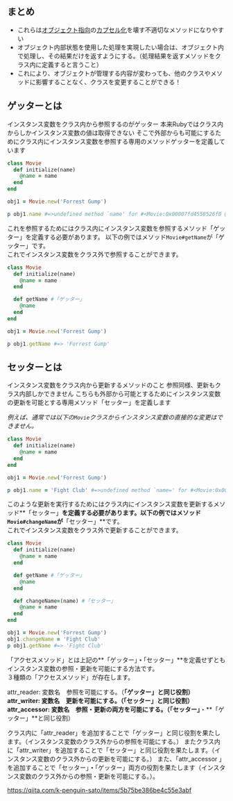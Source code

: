 
## まとめ

-   これらは[オブジェクト指向](http://d.hatena.ne.jp/keyword/%A5%AA%A5%D6%A5%B8%A5%A7%A5%AF%A5%C8%BB%D8%B8%FE)の[カプセル化](http://d.hatena.ne.jp/keyword/%A5%AB%A5%D7%A5%BB%A5%EB%B2%BD)を壊す不適切なメソッドになりやすい
-   オブジェクト内部状態を使用した処理を実現したい場合は、オブジェクト内で処理し、その結果だけを返すようにする。（処理結果を返すメソッドをクラス内に定義すると言うこと）
-   これにより、オブジェクトが管理する内容が変わっても、他のクラスやメソッドに影響することなく、クラスを変更することができる！


## ゲッターとは

インスタンス変数をクラス内から参照するのがゲッター
本来Rubyではクラス内からしかインスタンス変数の値は取得できない
そこで外部からも可能にするためにクラス内にインスタンス変数を参照する専用のメソッドゲッターを定義しています

```ruby
class Movie
  def initialize(name)
    @name = name
  end
end

obj1 = Movie.new('Forrest Gump')

p obj1.name #=>undefined method `name' for #<Movie:0x00007fd4558526f0 @name="Forrest Gump">
```

これを参照するためにはクラス内にインスタンス変数を参照するメソッド「ゲッター」を定義する必要があります。
以下の例ではメソッド`Movie#getName`が「ゲッター」です。  
これでインスタンス変数をクラス外で参照することができます。

```ruby
class Movie
  def initialize(name)
    @name = name
  end

  def getName #「ゲッター」
    @name
  end
end

obj1 = Movie.new('Forrest Gump')

p obj1.getName #=> 'Forrest Gump'
```

## セッターとは

インスタンス変数をクラス内から更新するメソッドのこと
参照同様、更新もクラス内部しかできません
こちらも外部から可能とするためにインスタンス変数の更新を可能とする専用メソッド「セッター」を定義します

_例えば、通常では以下の`Movie`クラスからインスタンス変数の直接的な変更はできません。_

```ruby
class Movie
  def initialize(name)
    @name = name
  end
end

obj1 = Movie.new('Forrest Gump')

p obj1.name = 'Fight Club' #=>undefined method `name=' for #<Movie:0x00007ffd4a83b400 @name="Forrest Gump"> (NoMethodError)
```

このような更新を実行するためにはクラス内にインスタンス変数を更新するメソッド**「セッター」**を定義する必要があります。以下の例ではメソッド`Movie#changeName`が**「セッター」**です。  
これでインスタンス変数をクラス外で更新することができます。

```ruby
class Movie
  def initialize(name)
    @name = name
  end

  def getName #「ゲッター」
    @name
  end

  def changeName=(name) #「セッター」
    @name = name
  end
end

obj1 = Movie.new('Forrest Gump')
obj1.changeName = 'Fight Club'
p obj1.getName #=> 'Fight Club'
```

「アクセスメソッド」とは上記の**「ゲッター」**・**「セッター」**を定義せずともインスタンス変数の参照・更新を可能にする方法です。  
３種類の「アクセスメソッド」が存在します。

attr_reader: 変数名　参照を可能にする。（**「ゲッター」**と同じ役割）
attr_writer: 変数名　更新を可能にする。（**「セッター」**と同じ役割）
attr_accessor: 変数名　参照・更新の両方を可能にする。（**「セッター」**・**「ゲッター」**と同じ役割）

クラス内に「attr_reader」を追加することで「ゲッター」と同じ役割を果たします。（インスタンス変数のクラス外からの参照を可能にする。）
またクラス内に「attr_writer」を追加することで「セッター」と同じ役割を果たします。（インスタンス変数のクラス外からの更新を可能にする。）
また、「attr_accessor 」を追加することで「セッター」**・**「ゲッター」両方の役割を果たします（インスタンス変数のクラス外からの参照・更新を可能にする。）。


https://qiita.com/k-penguin-sato/items/5b75be386be4c55e3abf